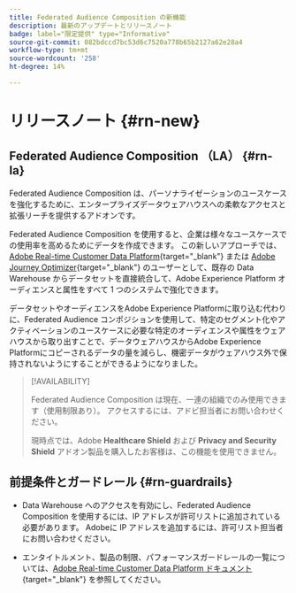 ```yaml
---
title: Federated Audience Composition の新機能
description: 最新のアップデートとリリースノート
badge: label="限定提供" type="Informative"
source-git-commit: 082bdccd7bc53d6c7520a778b65b2127a62e28a4
workflow-type: tm+mt
source-wordcount: '258'
ht-degree: 14%

---
```



# リリースノート {#rn-new}

## Federated Audience Composition （LA） {#rn-la}

Federated Audience Composition は、パーソナライゼーションのユースケースを強化するために、エンタープライズデータウェアハウスへの柔軟なアクセスと拡張リーチを提供するアドオンです。

Federated Audience Composition を使用すると、企業は様々なユースケースでの使用率を高めるためにデータを作成できます。 この新しいアプローチでは、[Adobe Real-time Customer Data Platform](https://experienceleague.adobe.com/en/docs/experience-platform/segmentation/home){target="_blank"} または [Adobe Journey Optimizer](https://experienceleague.adobe.com/ja/docs/journey-optimizer/using/ajo-home){target="_blank"} のユーザーとして、既存の Data Warehouse からデータセットを直接統合して、Adobe Experience Platform オーディエンスと属性をすべて 1 つのシステムで強化できます。

データセットやオーディエンスをAdobe Experience Platformに取り込む代わりに、Federated Audience コンポジションを使用して、特定のセグメント化やアクティベーションのユースケースに必要な特定のオーディエンスや属性をウェアハウスから取り出すことで、データウェアハウスからAdobe Experience Platformにコピーされるデータの量を減らし、機密データがウェアハウス外で保持されないようにすることができるようになりました。


>[!AVAILABILITY]
>
>Federated Audience Composition は現在、一連の組織でのみ使用できます（使用制限あり）。 アクセスするには、アドビ担当者にお問い合わせください。
>
>現時点では、Adobe **Healthcare Shield** および **Privacy and Security Shield** アドオン製品を購入したお客様は、この機能を使用できません。


## 前提条件とガードレール {#rn-guardrails}

* Data Warehouse へのアクセスを有効にし、Federated Audience Composition を使用するには、IP アドレスが許可リストに追加されている必要があります。 Adobeに IP アドレスを追加するには、許可リスト担当者にお問い合わせください。

* エンタイトルメント、製品の制限、パフォーマンスガードレールの一覧については、[Adobe Real-time Customer Data Platform ドキュメント ](https://experienceleague.adobe.com/en/docs/experience-platform/profile/guardrails){target="_blank"} を参照してください。
